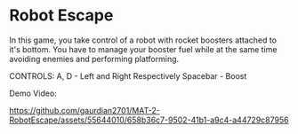# Robot Escape

In this game, you take control of a robot with rocket boosters attached to it's bottom.
You have to manage your booster fuel while at the same time avoiding enemies and performing platforming.

CONTROLS:
A, D - Left and Right Respectively
Spacebar - Boost

Demo Video:

https://github.com/gaurdian2701/MAT-2-RobotEscape/assets/55644010/658b36c7-9502-41b1-a9c4-a44729c87956

